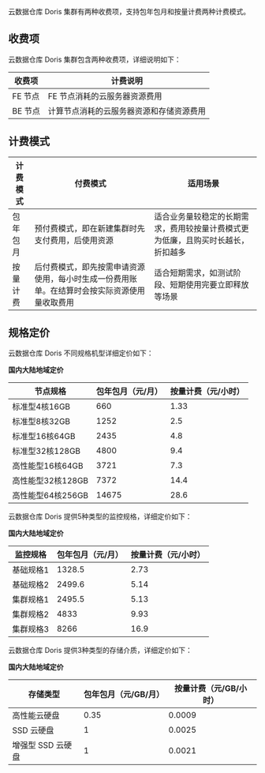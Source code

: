 云数据仓库 Doris 集群有两种收费项，支持包年包月和按量计费两种计费模式。

## 收费项
云数据仓库 Doris 集群包含两种收费项，详细说明如下：

| 收费项 | 计费说明 | 
|---------|---------|
| FE 节点	 | FE 节点消耗的云服务器资源费用 | 
| BE 节点	 | 计算节点消耗的云服务器资源和存储资源费用 | 


## 计费模式

| 计费模式 | 付费模式 | 适用场景 |
|---------|---------|---------|
| 包年包月 | 预付费模式，即在新建集群时先支付费用，后使用资源 | 适合业务量较稳定的长期需求，费用较按量计费模式更为低廉，且购买时长越长，折扣越多 |
| 按量计费 | 后付费模式，即先按需申请资源使用，每小时生成一份费用账单。在结算时会按实际资源使用量收取费用 | 适合短期需求，如测试阶段、短期使用完要立即释放等场景 |
		
## 规格定价
云数据仓库 Doris 不同规格机型详细定价如下：

**国内大陆地域定价**

| 节点规格 | 包年包月（元/月） | 按量计费（元/小时） |
|---------|---------|---------|
| 标准型4核16GB | 660 | 1.33 |
| 标准型8核32GB | 1252 | 2.5 |
| 标准型16核64GB | 	2435	| 4.8| 
| 标准型32核128GB	| 4800	| 9.4| 
| 高性能型16核64GB	| 3721	| 7.3| 
| 高性能型32核128GB	| 7372	| 14.4| 
| 高性能型64核256GB	| 14675	| 28.6| 
 

云数据仓库 Doris 提供5种类型的监控规格，详细定价如下：

**国内大陆地域定价**

| 监控规格 | 包年包月（元/月） | 按量计费（元/小时） |
|---------|---------|---------|
| 基础规格1 | 1328.5 | 	2.73 |
| 基础规格2	| 2499.6	| 5.14| 
| 集群规格1	| 2495.5	| 5.13| 
| 集群规格2	| 4833	| 9.93| 
| 集群规格3	| 8266	| 16.9| 
 

云数据仓库 Doris 提供3种类型的存储介质，详细定价如下：

**国内大陆地域定价**

| 存储类型 | 包年包月（元/GB/月） | 按量计费（元/GB/小时） |
|---------|---------|---------|
| 高性能云硬盘 | 0.35 | 0.0009 |		
| SSD 云硬盘	| 1	| 0.0025| 
| 增强型 SSD 云硬盘	| 1	| 0.0021| 
